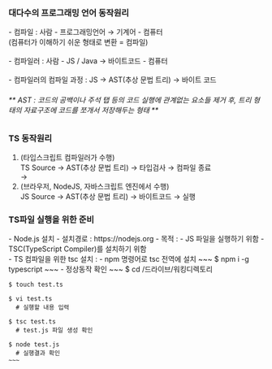 <h3>대다수의 프로그래밍 언어 동작원리</h3>
- 컴파일 : 사람 - 프로그래밍언어 → 기계어 - 컴퓨터 <br>
(컴퓨터가 이해하기 쉬운 형태로 변환 = 컴파일)
<br><br>
- 컴파일러 : 사람 - JS / Java → 바이트코드 - 컴퓨터
<br><br>
- 컴파일러의 컴파일 과정 : JS → AST(추상 문법 트리) → 바이트 코드
 <h6>** AST : 코드의 공백이나 주석 탭 등의 코드 실행에 관계없는 요소들 제거 후, 트리 형태의 자료구조에 코드를 쪼개서 저장해두는 형태 **</h6>

<h3>TS 동작원리</h3>

1. (타입스크립트 컴파일러가 수행) <br>
   TS Source → AST(추상 문법 트리) → 타입검사 → 컴파일 종료 <br>
   → <br>
2. (브라우저, NodeJS, 자바스크립트 엔진에서 수행) <br>
   JS Source → AST(추상 문법 트리) → 바이트코드 → 실행 <br>

<h3>TS파일 실행을 위한 준비</h3>
- Node.js 설치
  - 설치경로 : https://nodejs.org
  - 목적 : 
    - JS 파일을 실행하기 위함
    - TSC(TypeScript Compiler)를 설치하기 위함 
<br> 
- TS 컴파일을 위한 tsc 설치 : 
  - npm 명령어로 tsc 전역에 설치
    ~~~
    $ npm i -g typescript
    ~~~
  - 정상동작 확인
    ~~~
    $ cd /드라이브/워킹디렉토리
    
    $ touch test.ts
    
    $ vi test.ts
      # 실행할 내용 입력
    
    $ tsc test.ts
      # test.js 파일 생성 확인
    
    $ node test.js
      # 실행결과 확인 
    ~~~